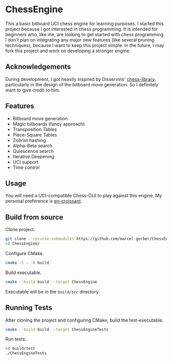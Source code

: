 # ChessEngine

This a basic bitboard UCI chess engine for learning purposes. I started this 
project because I got interested in chess programming. It is intended for 
beginners who, like me, are looking to get started with chess programming. 
I don't plan on integrating any major new features (like several pruning
techniques), because I want to keep this project simple. In the future, 
I may fork this project and work on developing a stronger engine.

## Acknowledgements

During development, I got heavily inspired by Disservins' [chess-library](https://github.com/Disservin/chess-library),
particularly in the design of the bitboard move generation. So I definitely want to give
credit to him.

## Features

- Bitboard move generation
- Magic bitboards (fancy approach)
- Transposition Tables
- Piece-Square Tables
- Zobrist hashing
- Alpha-Beta search
- Quiescence search
- Iterative Deepening
- UCI support
- Time control

## Usage

You will need a UCI-compatible Chess-GUI to play against this engine. My personal
preference is [en-croissant](https://github.com/franciscoBSalgueiro/en-croissant).

## Build from source

Clone project.

````bash
git clone --recurse-submodules https://github.com/marcel-gerber/ChessEngine.git
cd ChessEngine/
````

Configure CMake.

```bash
cmake -S . -B build
```

Build executable.

```bash
cmake --build build --target ChessEngine
```

Executable will be in the ``build/src`` directory.

## Running Tests

After cloning the project and configuring CMake, build the test-executable.

```bash
cmake --build build --target ChessEngineTests
```

Run tests.

```bash
cd build/test
./ChessEngineTests
```
